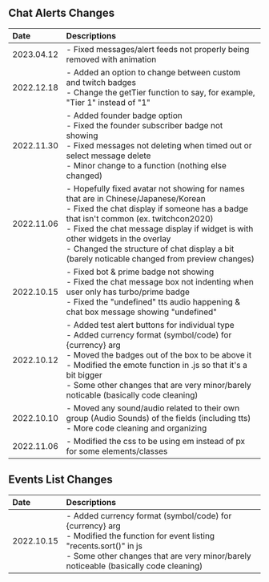  
## Chat Alerts Changes
| Date | Descriptions |
| :--- | :--- |
| 2023.04.12 | - Fixed messages/alert feeds not properly being removed with animation |
| 2022.12.18 | - Added an option to change between custom and twitch badges</br> - Change the getTier function to say, for example, "Tier 1" instead of "1" |
| 2022.11.30 | - Added founder badge option</br>- Fixed the founder subscriber badge not showing</br>- Fixed messages not deleting when timed out or select message delete</br>- Minor change to a function (nothing else changed) |
| 2022.11.06 | - Hopefully fixed avatar not showing for names that are in Chinese/Japanese/Korean</br>- Fixed the chat display if someone has a badge that isn't common (ex. twitchcon2020)</br>- Fixed the chat message display if widget is with other widgets in the overlay</br>- Changed the structure of chat display a bit (barely noticable changed from preview changes) |
| 2022.10.15 | - Fixed bot & prime badge not showing</br>- Fixed the chat message box not indenting when user only has turbo/prime badge</br>- Fixed the "undefined" tts audio happening & chat box message showing "undefined" |
| 2022.10.12 | - Added test alert buttons for individual type</br>- Added currency format (symbol/code) for {currency} arg</br>- Moved the badges out of the box to be above it</br>- Modified the emote function in .js so that it's a bit bigger</br>- Some other changes that are very minor/barely noticable (basically code cleaning) |
| 2022.10.10 | - Moved any sound/audio related to their own group (Audio Sounds) of the fields (including tts)</br>- More code cleaning and organizing |
| 2022.11.06 | - Modified the css to be using em instead of px for some elements/classes |

## Events List Changes
| Date | Descriptions |
| :--- | :--- |
| 2022.10.15 | - Added currency format (symbol/code) for {currency} arg</br>- Modified the function for event listing "recents.sort()" in js</br>- Some other changes that are very minor/barely noticeable (basically code cleaning) |
